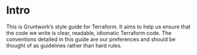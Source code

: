 # Intro

This is Gruntwork’s style guide for Terraform. It aims to help us ensure that the code we write is
clear, readable, idiomatic Terraform code. The conventions detailed in this guide are our preferences and should be
thought of as guidelines rather than hard rules.



<!-- ##DOCS-SOURCER-START
{"sourcePlugin":"Service Catalog Reference","hash":"497421df592ac0cbec14f4ef36b1559a"}
##DOCS-SOURCER-END -->
